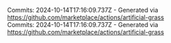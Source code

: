 Commits: 2024-10-14T17:16:09.737Z - Generated via https://github.com/marketplace/actions/artificial-grass
<br>
Commits: 2024-10-14T17:16:09.737Z - Generated via https://github.com/marketplace/actions/artificial-grass
<br>
